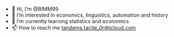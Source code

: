 - 👋 Hi, I’m @BIMM99
- 👀 I’m interested in economics, linguistics, automation and history
- 🌱 I’m currently learning statistics and economics
- 📫 How to reach me tandems.tacite_0r@icloud.com
